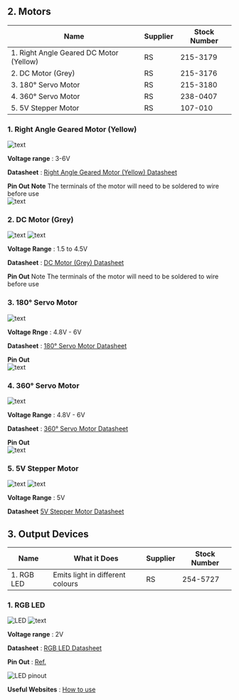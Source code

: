 

## 2. Motors

|Name |Supplier|Stock Number|
|-|-|-|
|1. Right Angle Geared DC Motor (Yellow) |RS|215-3179|
|2. DC Motor (Grey)|RS|215-3176|
|3. 180° Servo Motor|RS|215-3180|
|4. 360° Servo Motor|RS|238-0407|
|5. 5V Stepper Motor|RS|107-010|


### 1. Right Angle Geared Motor (Yellow)
![text](images/IMG_0385.jpg)

**Voltage range**
: 3-6V

**Datasheet**
: [Right Angle Geared Motor (Yellow) Datasheet](https://docs.rs-online.com/43dd/A700000007388281.pdf)

**Pin Out**
**Note** The terminals of the motor will need to be soldered to wire before use  
![text](images/IMG_0386.jpg)

### 2. DC Motor (Grey)
![text](images/IMG_0391.jpg)
![text](images/IMG_0394.jpg)

**Voltage Range**
: 1.5 to 4.5V

**Datasheet**
: [DC Motor (Grey) Datasheet](https://docs.rs-online.com/ac24/A700000007388305.pdf)

**Pin Out** 
Note The terminals of the motor will need to be soldered to wire before use


### 3. 180° Servo Motor
![text](Image_assets/IMG_0396.jpg)

**Voltage Rnge**
:  4.8V - 6V

**Datasheet**
: [180° Servo Motor Datasheet](https://docs.rs-online.com/d7b7/A700000007388289.pdf)

**Pin Out**  
![text](images\Screenshot_2025-09-24_235550.png)



### 4. 360° Servo Motor
![text](images/IMG_0374.jpg)

**Voltage Range**
: 4.8V - 6V

**Datasheet**
: [360° Servo Motor Datasheet](https://docs.rs-online.com/f4b2/A700000008500241.pdf)

**Pin Out**  
![text](Image_assets\screenshot_1.png)


### 5. 5V Stepper Motor
![text](Image_assets/IMG_0389.jpg)
![text](Image_assets/IMG_0390.jpg)

**Voltage Range**
: 5V

**Datasheet**
[5V Stepper Motor Datasheet](https://docs.rs-online.com/be99/A700000011732010.pdf)








## 3. Output Devices

|Name |What it Does|Supplier|Stock Number|
|-|-|-|-|
|1. RGB LED |Emits light in different colours|RS|254-5727|

### 1. RGB LED
![LED](images/LED_1.png)
![text](images/IMG_0388.jpg)

**Voltage range**
: 2V

**Datasheet**
: [RGB LED Datasheet](https://docs.rs-online.com/f9a8/A700000009318027.pdf)

**Pin Out**
: [Ref.](https://www.circuitbread.com/tutorials/how-rgb-leds-work-and-how-to-control-color)

![LED pinout](images/LED_pinout.png)



**Useful Websites**
: [How to use](https://www.instructables.com/Demystifying-4-pin-RGB-LEDS-Radio-Shack-276-0028/)  



